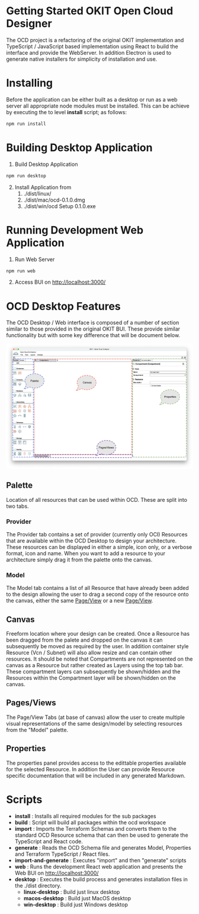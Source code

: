 # Getting Started OKIT Open Cloud Designer

The OCD project is a refactoring of the original OKIT implementation and TypeScript / JavaScript 
based implementation using React to build the interface and provide the WebServer. In addition
Electron is used to generate native installers for simplicity of installation and use.


# Installing
Before the application can be either built as a desktop or run as a web server all appropriate node modules must be 
installed. This can be achieve by executing the to level __install__ script; as follows:

``` bash
npm run install
```

# Building Desktop Application

1. Build Desktop Application
```bash
npm run desktop
```
2. Install Application from 
    1. ./dist/linux/
    2. ./dist/mac/ocd-0.1.0.dmg
    3. ./dist/win/ocd Setup 0.1.0.exe

# Running Development Web Application

1. Run Web Server
```bash
npm run web
```
2. Access BUI on [http://localhost:3000/](http://localhost:3000/)


# OCD Desktop Features 

The OCD Desktop / Web interface is composed of a number of section similar to those provided in the original OKIT BUI. These 
provide similar functionality but with some key difference that will be document below.

![OCD Desktop](images/OcdDesktop.png)

## Palette

Location of all resources that can be used within OCD. These are split into two tabs.

### Provider

The Provider tab contains a set of provider (currently only OCI) Resources that are available within the OCD Desktop to design your architecture. These resources can be displayed in either a simple, icon only, or a verbose format, icon and name. When you want to add a resource to your architecture simply drag it from the palette onto the canvas.

### Model

The Model tab contains a list of all Resource that have already been added to the design allowing the user to drag a second copy of the resource onto the canvas, either the 
same [Page/View](#pagesviews) or a new [Page/View](#pagesviews).

## Canvas

Freeform location where your design can be created. Once a Resource has been dragged from the palete and dropped on the canvas it can subsequently be moved as required by the user. In addition container style Resource (Vcn / Subnet) will also allow resize and can contain other resources. It should be noted that Compartments are not represented on the
canvas as a Resource but rather created as Layers using the top tab bar. These compartment layers can subsequently be shown/hidden and the Resources within the Compartment layer will be shown/hidden on the canvas.

## Pages/Views

The Page/View Tabs (at base of canvas) allow the user to create multiple visual representations of the same design/model by selecting resources from the "Model" palette.

## Properties

The properties panel provides access to the edittable properties available for the selected Resource. In addition the User can provide Resource specific documentation that will be included in any generated Markdown.

# Scripts

- __install__ : Installs all required modules for the sub packages
- __build__ : Script will build all packages within the ocd workspace
- __import__ : Imports the Terraform Schemas and converts them to the standard OCD Resource schema that can then be used to generate the TypeScript 
and React code.
- __generate__ : Reads the OCD Schema file and generates Model, Properties and Terraform TypeScript / React files.
- __import-and-generate__ : Executes "import" and then "generate" scripts
- __web__ : Runs the development React web application and presents the Web BUI on [http://localhost:3000/](http://localhost:3000/)
- __desktop__ : Executes the build process and generates installation files in the ./dist directory.
    - __linux-desktop__ : Build just linux desktop
    - __macos-desktop__ : Build just MacOS desktop
    - __win-desktop__ : Build just Windows desktop


